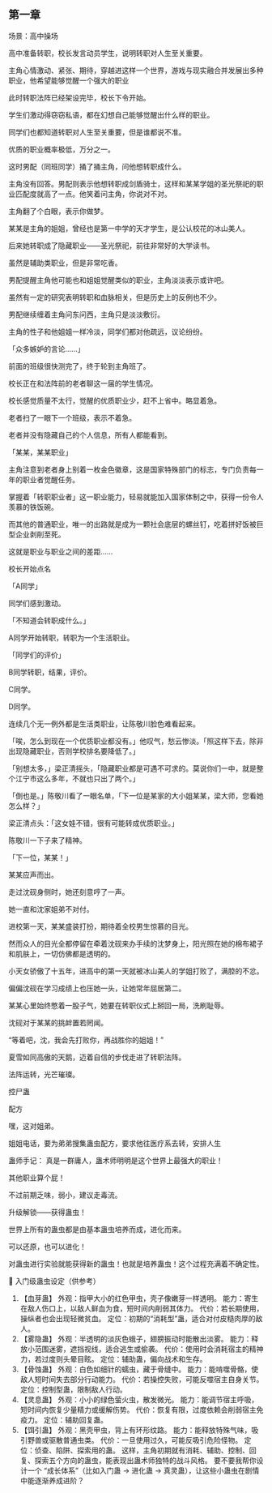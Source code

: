 #

## 第一章

场景：高中操场

高中准备转职，校长发言动员学生，说明转职对人生至关重要。

主角心情激动、紧张、期待，穿越进这样一个世界，游戏与现实融合并发展出多种职业，他希望能够觉醒一个强大的职业

此时转职法阵已经架设完毕，校长下令开始。

学生们激动得窃窃私语，都在幻想自己能够觉醒出什么样的职业。

同学们也都知道转职对人生至关重要，但是谁都说不准。

优质的职业概率极低，万分之一。

这时男配（同班同学）捅了捅主角，问他想转职成什么。

主角没有回答。男配则表示他想转职成剑盾骑士，这样和某某学姐的圣光祭祀的职业匹配度就高了一点。他笑着问主角，你说对不对。

主角翻了个白眼，表示你做梦。

某某是主角的姐姐，曾经也是第一中学的天才学生，是公认校花的冰山美人。

后来她转职成了隐藏职业——圣光祭祀，前往非常好的大学读书。

虽然是辅助类职业，但是非常吃香。

男配提醒主角他可能也和姐姐觉醒类似的职业，主角淡淡表示或许吧。

虽然有一定的研究表明转职和血脉相关，但是历史上的反例也不少。

男配继续缠着主角问东问西，主角只是淡淡敷衍。

主角的性子和他姐姐一样冷淡，同学们都对他疏远，议论纷纷。

「众多嫉妒的言论……」

前面的班级很快测完了，终于轮到主角班了。

校长正在和法阵前的老者聊这一届的学生情况。

校长感觉质量不太行，觉醒的优质职业少，赶不上省中。略显着急。

老者扫了一眼下一个班级，表示不着急。

老者并没有隐藏自己的个人信息，所有人都能看到。

「某某，某某职业」

主角注意到老者身上别着一枚金色徽章，这是国家特殊部门的标志，专门负责每一年的职业者觉醒任务。

掌握着「转职职业者」这一职业能力，轻易就能加入国家体制之中，获得一份令人羡慕的铁饭碗。

而其他的普通职业，唯一的出路就是成为一颗社会底层的螺丝钉，吃着拼好饭被巨型企业剥削至死。

这就是职业与职业之间的差距……

校长开始点名


「A同学」

同学们感到激动。

「不知道会转职成什么。」

A同学开始转职，转职为一个生活职业。

「同学们的评价」

B同学转职，结果，评价。

C同学。

D同学。

连续几个无一例外都是生活类职业，让陈敬川脸色难看起来。

「唉，怎么到现在一个优质职业都没有。」他叹气，愁云惨淡。「照这样下去，除非出现隐藏职业，否则学校排名要降低了。」

「别想太多，」梁正清摇头，「隐藏职业都是可遇不可求的。莫说你们一中，就是整个江宁市这么多年，不就也只出了两个。」

「倒也是。」陈敬川看了一眼名单，「下一位是某家的大小姐某某，梁大师，您看她怎么样？」

梁正清点头：「这女娃不错，很有可能转成优质职业。」

陈敬川一下子来了精神。

「下一位，某某！」

某某应声而出。

走过沈砚身侧时，她还刻意哼了一声。

她一直和沈家姐弟不对付。

进校第一天，某某盛装打扮，期待着全校男生惊慕的目光。

然而众人的目光全都停留在牵着沈砚来办手续的沈梦身上，阳光照在她的棉布裙子和肌肤上，一切仿佛都是透明的。

小天女骄傲了十五年，进高中的第一天就被冰山美人的学姐打败了，满腔的不忿。

偏偏沈砚在学习成绩上也压她一头，让她常年屈居第二。

某某心里始终憋着一股子气，她要在转职仪式上掰回一局，洗刷耻辱。

沈砚对于某某的挑衅置若罔闻。

“等着吧，沈，我会先打败你，再战胜你的姐姐！”

夏雪如同高傲的天鹅，迈着自信的步伐走进了转职法阵。

法阵运转，光芒璀璨。









控尸蛊

配方

嘿，这对姐弟。

姐姐电话，要为弟弟搜集蛊虫配方，要求他往医疗系去转，安排人生

蛊师手记：
真是一群庸人，蛊术师明明是这个世界上最强大的职业！

其他职业算个屁！

不过前期乏味，弱小，建议走毒流。

升级解锁——获得蛊虫！



世界上所有的蛊虫都是由基本蛊虫培养而成，进化而来。

可以还原，也可以进化！



对蛊虫进行实验就能获得新的蛊虫！也就是培养蛊虫！这个过程充满着不确定性。









🌱 入门级蛊虫设定（供参考）
1. 【血芽蛊】
外观：指甲大小的红色甲虫，壳子像嫩芽一样透明。
能力：寄生在敌人伤口上，以敌人鲜血为食，短时间内削弱其体力。
代价：若长期使用，操纵者也会出现轻微贫血。
定位：初期的“消耗型”蛊，适合对付皮糙肉厚的敌人。
2. 【雾隐蛊】
外观：半透明的淡灰色蛾子，翅膀振动时能散出淡雾。
能力：释放小范围迷雾，遮挡视线，适合逃生或偷袭。
代价：使用时会消耗宿主的精神力，若过度则头晕目眩。
定位：辅助蛊，偏向战术和生存。
3. 【骨蚀蛊】
外观：白色如细针的蠕虫，藏于骨缝中。
能力：能啃噬骨骼，使敌人短时间失去部分行动能力。
代价：若操控失败，可能反噬宿主自身关节。
定位：控制型蛊，限制敌人行动。
4. 【灵息蛊】
外观：小小的绿色萤火虫，散发微光。
能力：能调节宿主呼吸，短时间内恢复少量精力或缓解伤势。
代价：恢复有限，过度依赖会削弱宿主免疫力。
定位：辅助回复蛊。
5. 【饵引蛊】
外观：黑壳甲虫，背上有环形纹路。
能力：能释放特殊气味，吸引野兽或驱散普通虫类。
代价：一旦使用过久，可能反吸引危险怪物。
定位：侦查、陷阱、探索用的蛊。
这样，主角初期就有消耗、辅助、控制、回复、探索五个方向的蛊虫，能表现出蛊术师独特的战斗风格。
要不要我帮你设计一个 “成长体系”（比如入门蛊 → 进化蛊 → 真灵蛊），让这些小蛊虫在剧情中能逐渐养成进阶？





